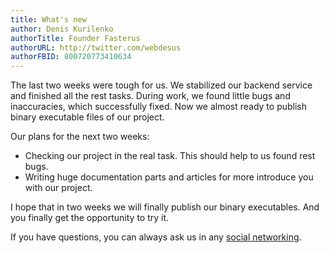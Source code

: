 ```yaml
---
title: What's new 
author: Denis Kurilenko 
authorTitle: Founder Fasterus
authorURL: http://twitter.com/webdesus
authorFBID: 800720773410634
---
```

The last two weeks were tough for us. We stabilized our backend service and finished all the rest tasks. During work, we found little bugs and inaccuracies, which successfully fixed.  Now we almost ready to publish binary executable files of our project. 

Our plans for the next two weeks:

* Checking our project in the real task. This should help to us found rest bugs.
* Writing huge documentation parts and articles for more introduce you with our project. 

I hope that in two weeks we will finally publish our binary executables. And you finally get the opportunity to try it.

If you have questions, you can always ask us in any [social networking](/community).


